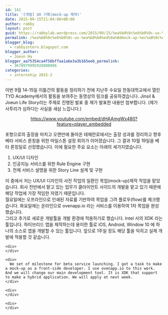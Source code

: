 ```yaml
---
id: 141
title: '[개발] UX 기획(mock-up 제작)'
date: 2015-09-15T21:04:00+00:00
author: rabby
layout: post
guid: https://rabbylab.wordpress.com/2015/09/15/%ea%b0%9c%eb%b0%9c-ux-%ea%b8%b0%ed%9a%8dmock-up-%ec%a0%9c%ec%9e%91
permalink: /%ea%b0%9c%eb%b0%9c-ux-%ea%b8%b0%ed%9a%8dmock-up-%ec%a0%9c%ec%9e%91/
blogger_blog:
  - rabbyintern.blogspot.com
blogger_author:
  - Joeun Ha
blogger_aa75354ca4f56bffaa1a6e3a3b165eeb_permalink:
  - 3678979995928808896
categories:
  - internship 2015-2
---
```

이번 9월 14-15일 이틀간의 활동을 정리하기 전에 지난주 수요일 한동대학교에서 열린 TYD Academy에서의 활동을 보여주는 동영상의 링크를 공유하겠습니다. Jinsil & Joeun Life Story라는 주제로 진행된 발표 중 제가 발표한 내용만 첨부합니다. (제가 사투리가 심하다는 사실을 새삼 느낍니다.)

<div class="separator" style="clear:both;text-align:center;">
  <a href="https://www.youtube.com/embed/dHAAmgWx480?feature=player_embedded">https://www.youtube.com/embed/dHAAmgWx480?feature=player_embedded</a>
</div>

포항으로의 출장을 마치고 오랜만에 돌아온 테헤란로에서는 출장 성과를 정리하고 향후 베타 서비스 론칭을 위한 마일스톤 설정 회의가 이어졌습니다. 그 결과 10월 19일을 베타 론칭일로 선정했습니다. 이에 필요한 주요 요소는 아래의 세가지였습니다.

  1. UX/UI 디자인
  2. 인공지능 서비스를 위한 Rule Engine 구현
  3. 전체 서비스 설명을 위한 Story Line 설계 및 구현

<div>
  이 중에서 저는 UX/UI 디자인의 사전 작업의 일환인 목업(mock-up)제작 작업을 맡았습니다. 회사 전반에서 맡고 있는 업무가 클라이언트 사이드의 개발을 맡고 있기 때문에 해당 작업에 가장 적임한 자였기 때문입니다. 
</div>

<div>
  월요일에는 오프라인으로 인쇄된 자료를 기반하여 목업을 그려 플로우(flow)를 체크했습니다. 화요일에는 온라인으로 ovenapp.io 라는 서비스를 이용하여 1차 목업을 완성했습니다.
</div>

<div>
</div>

<div>
</div>

<div>
  그리고 추가로 새로운 개발툴을 개발 환경에 적용하기로 했습니다. Intel 사의 XDK 라는 툴입니다. 하이브리드 앱을 제작하는데 용이한 툴로 iOS, Android, Window 10 에 하나의 소스로 앱을 개발할 수 있는 툴입니다. 앞으로 1주일 정도 해당 툴을 익히고 실제 개발에 적용할 것 같습니다.
</div>

<div>
  <p>
    <a name='more'></a></div> 
    
    <div>
    </div>
    
    <div>
      We set of milestone for beta service launching. I got a task to make a mock-up as a front-side developer. I use ovenapp.io to this work. And we will change our main development tool. It is XDK that support to make a hybrid application. We will apply at next week. 
    </div>
    
    <div>
    </div>
    
    <div>
    </div>